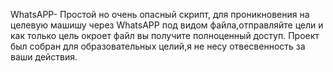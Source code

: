 WhatsAPP- Простой но очень опасный скрипт, для проникновения на целевую машишу через WhatsAPP под видом файла,отправляйте цели и как только цель окроет файл вы получите полноценный доступ.
Проект был собран для образовательных целий,я не несу отвесвенность за ваши действия.
